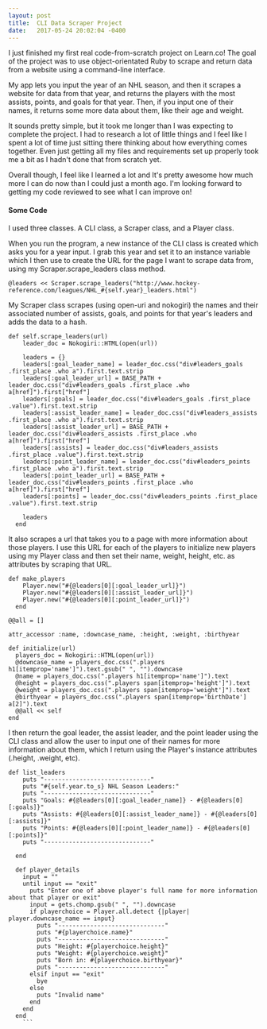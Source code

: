 ```yaml
---
layout: post
title:  CLI Data Scraper Project
date:   2017-05-24 20:02:04 -0400
---
```



I just finished my first real code-from-scratch project on Learn.co! The goal of the project was to use object-orientated Ruby to scrape and return data from a website using a command-line interface.

My app lets you input the year of an NHL season, and then it scrapes a website for data from that year, and returns the players with the most assists, points, and goals for that year. Then, if you input one of their names, it returns some more data about them, like their age and weight.

It sounds pretty simple, but it took me longer than I was expecting to complete the project. I had to research a lot of little things and I feel like I spent a lot of time just sitting there thinking about how everything comes together. Even just getting all my files and requirements set up properly took me a bit as I hadn't done that from scratch yet. 

Overall though, I feel like I learned a lot and It's pretty awesome how much more I can do now than I could just a month ago. I'm looking forward to getting my code reviewed to see what I can improve on!

#### Some Code

I used three classes. A CLI class, a Scraper class, and a Player class. 

When you run the program, a new instance of the CLI class is created which asks you for a year input. I grab this year and set it to an instance variable which I then use to create the URL for the page I want to scrape data from, using my Scraper.scrape_leaders class method.

```
@leaders << Scraper.scrape_leaders("http://www.hockey-reference.com/leagues/NHL_#{self.year}_leaders.html")
```

My Scraper class scrapes (using open-uri and nokogiri) the names and their associated number of assists, goals, and points for that year's leaders and adds the data to a hash.

```
def self.scrape_leaders(url)
    leader_doc = Nokogiri::HTML(open(url))

    leaders = {}
    leaders[:goal_leader_name] = leader_doc.css("div#leaders_goals .first_place .who a").first.text.strip
    leaders[:goal_leader_url] = BASE_PATH + leader_doc.css("div#leaders_goals .first_place .who a[href]").first["href"]
    leaders[:goals] = leader_doc.css("div#leaders_goals .first_place .value").first.text.strip
    leaders[:assist_leader_name] = leader_doc.css("div#leaders_assists .first_place .who a").first.text.strip
    leaders[:assist_leader_url] = BASE_PATH + leader_doc.css("div#leaders_assists .first_place .who a[href]").first["href"]
    leaders[:assists] = leader_doc.css("div#leaders_assists .first_place .value").first.text.strip
    leaders[:point_leader_name] = leader_doc.css("div#leaders_points .first_place .who a").first.text.strip
    leaders[:point_leader_url] = BASE_PATH + leader_doc.css("div#leaders_points .first_place .who a[href]").first["href"]
    leaders[:points] = leader_doc.css("div#leaders_points .first_place .value").first.text.strip

    leaders
  end
```

It also scrapes a url that takes you to a page with more information about those players. I use this URL for each of the players to initialize new players using my Player class and then set their name, weight, height, etc. as attributes by scraping that URL.

```
def make_players
    Player.new("#{@leaders[0][:goal_leader_url]}")
    Player.new("#{@leaders[0][:assist_leader_url]}")
    Player.new("#{@leaders[0][:point_leader_url]}")
  end
```

```
@@all = []

attr_accessor :name, :downcase_name, :height, :weight, :birthyear

def initialize(url)
  players_doc = Nokogiri::HTML(open(url))
  @downcase_name = players_doc.css(".players h1[itemprop='name']").text.gsub(" ", "").downcase
  @name = players_doc.css(".players h1[itemprop='name']").text
  @height = players_doc.css(".players span[itemprop='height']").text
  @weight = players_doc.css(".players span[itemprop='weight']").text
  @birthyear = players_doc.css(".players span[itemprop='birthDate'] a[2]").text
  @@all << self
end
```

I then return the goal leader, the assist leader, and the point leader using the CLI class and allow the user to input one of their names for more information about them, which I return using the Player's instance attributes (.height, .weight, etc).

```
def list_leaders
    puts "------------------------------"
    puts "#{self.year.to_s} NHL Season Leaders:"
    puts "------------------------------"
    puts "Goals: #{@leaders[0][:goal_leader_name]} - #{@leaders[0][:goals]}"
    puts "Assists: #{@leaders[0][:assist_leader_name]} - #{@leaders[0][:assists]}"
    puts "Points: #{@leaders[0][:point_leader_name]} - #{@leaders[0][:points]}"
    puts "------------------------------"

  end
```
	
```
  def player_details
    input = ""
    until input == "exit"
      puts "Enter one of above player's full name for more information about that player or exit"
      input = gets.chomp.gsub(" ", "").downcase
      if playerchoice = Player.all.detect {|player| player.downcase_name == input}
        puts "------------------------------"
        puts "#{playerchoice.name}"
        puts "------------------------------"
        puts "Height: #{playerchoice.height}"
        puts "Weight: #{playerchoice.weight}"
        puts "Born in: #{playerchoice.birthyear}"
        puts "------------------------------"
      elsif input == "exit"
        bye
      else
        puts "Invalid name"
      end
    end
  end
	```

